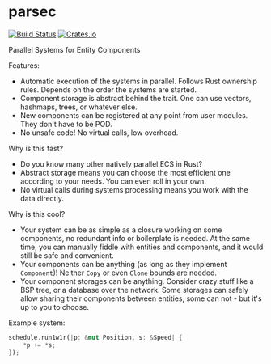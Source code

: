 # parsec
[![Build Status](https://travis-ci.org/kvark/parsec.svg)](https://travis-ci.org/kvark/parsec)
[![Crates.io](https://img.shields.io/crates/v/parsec.svg?maxAge=2592000)](https://crates.io/crates/parsec)

Parallel Systems for Entity Components

Features:
- Automatic execution of the systems in parallel. Follows Rust ownership rules. Depends on the order the systems are started.
- Component storage is abstract behind the trait. One can use vectors, hashmaps, trees, or whatever else.
- New components can be registered at any point from user modules. They don't have to be POD.
- No unsafe code! No virtual calls, low overhead.

Why is this fast?
- Do you know many other natively parallel ECS in Rust?
- Abstract storage means you can choose the most efficient one according to your needs. You can even roll in your own.
- No virtual calls during systems processing means you work with the data directly.

Why is this cool?
- Your system can be as simple as a closure working on some components, no redundant info or boilerplate is needed. At the same time, you can manually fiddle with entities and components, and it would still be safe and convenient.
- Your components can be anything (as long as they implement `Component`)! Neither `Copy` or even `Clone` bounds are needed.
- Your component storages can be anything. Consider crazy stuff like a BSP tree, or a database over the network. Some storages can safely allow sharing their components between entities, some can not - but it's up to you to choose.

Example system:
```rust
schedule.run1w1r(|p: &mut Position, s: &Speed| {
    *p += *s;
});
```
